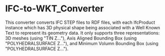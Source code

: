 # IFC-to-WKT_Converter
This converter converts IFC STEP files to RDF files, with each IfcProduct instance which has 3D physical shape being associated with a Well Known Text to represent its geometry data. It only supports three representations: 3D meshes (using "TIN Z..."), Axis Aligned Bounding Box (using "POLYHEDRALSURFACE Z..."), and Minimum Volumn Bounding Box (using "POLYHEDRALSURFACE Z...").
